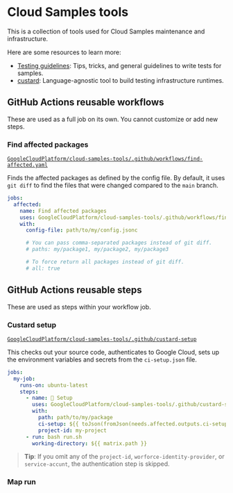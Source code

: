 # Cloud Samples tools

This is a collection of tools used for Cloud Samples maintenance and infrastructure.

Here are some resources to learn more:

- [Testing guidelines](docs/testing-guidelines.md): Tips, tricks, and general guidelines to write tests for samples.
- [custard](custard/README.md): Language-agnostic tool to build testing infrastructure runtimes.

## GitHub Actions reusable workflows

These are used as a full job on its own.
You cannot customize or add new steps.

### Find affected packages

[`GoogleCloudPlatform/cloud-samples-tools/.github/workflows/find-affected.yaml`](.github/workflows/find-affected.yaml)

Finds the affected packages as defined by the config file.
By default, it uses `git diff` to find the files that were changed compared to the `main` branch.

```yaml
jobs:
  affected:
    name: Find affected packages
    uses: GoogleCloudPlatform/cloud-samples-tools/.github/workflows/find-affected.yaml
    with:
      config-file: path/to/my/config.jsonc

      # You can pass comma-separated packages instead of git diff.
      # paths: my/package1, my/package2, my/package3

      # To force return all packages instead of git diff.
      # all: true
```

## GitHub Actions reusable steps

These are used as steps within your workflow job.

### Custard setup

[`GoogleCloudPlatform/cloud-samples-tools/.github/custard-setup`](.github/custard-setup/action.yaml)

This checks out your source code, authenticates to Google Cloud, sets up the environment variables and secrets from the `ci-setup.json` file.

```yaml
jobs:
  my-job:
    runs-on: ubuntu-latest
    steps:
      - name: 🍮 Setup
        uses: GoogleCloudPlatform/cloud-samples-tools/.github/custard-setup
        with:
          path: path/to/my/package
          ci-setup: ${{ toJson(fromJson(needs.affected.outputs.ci-setups)[matrix.path]) }}
          project-id: my-project
      - run: bash run.sh
        working-directory: ${{ matrix.path }}
```

> **Tip**: If you omit any of the `project-id`, `worforce-identity-provider`, or `service-accunt`, the authentication step is skipped.

### Map run
